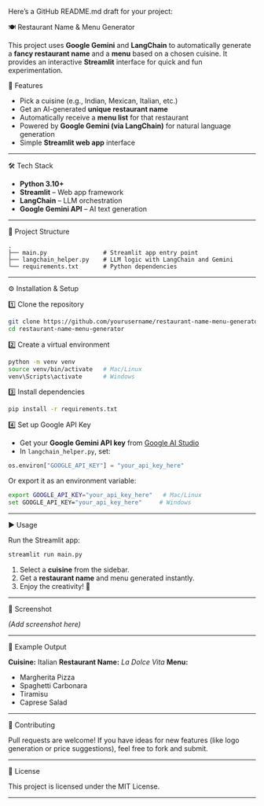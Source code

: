 Here’s a GitHub README.md draft for your project:



 🍽️ Restaurant Name & Menu Generator

This project uses **Google Gemini** and **LangChain** to automatically generate a **fancy restaurant name** and a **menu** based on a chosen cuisine.
It provides an interactive **Streamlit** interface for quick and fun experimentation.

 🚀 Features

* Pick a cuisine (e.g., Indian, Mexican, Italian, etc.)
* Get an AI-generated **unique restaurant name**
* Automatically receive a **menu list** for that restaurant
* Powered by **Google Gemini (via LangChain)** for natural language generation
* Simple **Streamlit web app** interface

---

 🛠️ Tech Stack

* **Python 3.10+**
* **Streamlit** – Web app framework
* **LangChain** – LLM orchestration
* **Google Gemini API** – AI text generation

---

 📂 Project Structure

```
.
├── main.py                # Streamlit app entry point
├── langchain_helper.py    # LLM logic with LangChain and Gemini
└── requirements.txt       # Python dependencies
```

---

⚙️ Installation & Setup

1️⃣ Clone the repository

```bash
git clone https://github.com/yourusername/restaurant-name-menu-generator.git
cd restaurant-name-menu-generator
```

2️⃣ Create a virtual environment

```bash
python -m venv venv
source venv/bin/activate   # Mac/Linux
venv\Scripts\activate      # Windows
```

3️⃣ Install dependencies

```bash
pip install -r requirements.txt
```

4️⃣ Set up Google API Key

* Get your **Google Gemini API key** from [Google AI Studio](https://makersuite.google.com/app/apikey)
* In `langchain_helper.py`, set:

```python
os.environ["GOOGLE_API_KEY"] = "your_api_key_here"
```

Or export it as an environment variable:

```bash
export GOOGLE_API_KEY="your_api_key_here"   # Mac/Linux
set GOOGLE_API_KEY="your_api_key_here"     # Windows
```

---

 ▶️ Usage

Run the Streamlit app:

```bash
streamlit run main.py
```

1. Select a **cuisine** from the sidebar.
2. Get a **restaurant name** and menu generated instantly.
3. Enjoy the creativity! 🎉

---

 📸 Screenshot

*(Add screenshot here)*

---

📌 Example Output

**Cuisine:** Italian
**Restaurant Name:** *La Dolce Vita*
**Menu:**

* Margherita Pizza
* Spaghetti Carbonara
* Tiramisu
* Caprese Salad

---

 🤝 Contributing

Pull requests are welcome! If you have ideas for new features (like logo generation or price suggestions), feel free to fork and submit.

---

 📜 License

This project is licensed under the MIT License.

---


